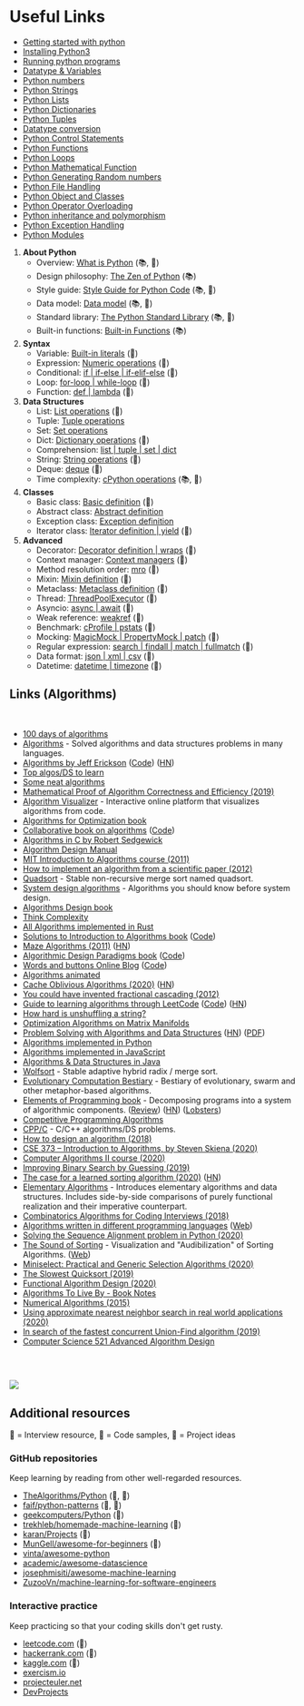 # Useful Links



* [Getting started with python](https://thepythonguru.com/getting-started-with-python/)
* [Installing Python3](https://thepythonguru.com/installing-python3/)
* [Running python programs](https://thepythonguru.com/running-python-programs/)
* [Datatype & Variables](https://thepythonguru.com/datatype-varibles/)
* [Python numbers](https://thepythonguru.com/python-numbers/)
* [Python Strings](https://thepythonguru.com/python-strings/)
* [Python Lists](https://thepythonguru.com/python-lists/)
* [Python Dictionaries](https://thepythonguru.com/python-dictionaries/)
* [Python Tuples](https://thepythonguru.com/python-tuples/)
* [Datatype conversion](https://thepythonguru.com/datatype-conversion/)
* [Python Control Statements](https://thepythonguru.com/python-control-statements/)
* [Python Functions](https://thepythonguru.com/python-functions/)
* [Python Loops](https://thepythonguru.com/python-loops/)
* [Python Mathematical Function](https://thepythonguru.com/python-mathematical-function/)
* [Python Generating Random numbers](https://thepythonguru.com/python-generating-random-numbers/)
* [Python File Handling](https://thepythonguru.com/python-file-handling/)
* [Python Object and Classes](https://thepythonguru.com/python-object-and-classes/)
* [Python Operator Overloading](https://thepythonguru.com/python-operator-overloading/)
* [Python inheritance and polymorphism](https://thepythonguru.com/python-inheritance-and-polymorphism/)
* [Python Exception Handling](https://thepythonguru.com/python-exception-handling/)
* [Python Modules](https://thepythonguru.com/python-modules/)

1. **About Python**
   * Overview: [What is Python](https://github.com/trekhleb/learn-python/blob/master/src/getting_started/what_is_python.md) \(📚, 🍰\)
   * Design philosophy: [The Zen of Python](https://www.python.org/dev/peps/pep-0020/) \(📚\)
   * Style guide: [Style Guide for Python Code](https://www.python.org/dev/peps/pep-0008/) \(📚, 🤯\)
   * Data model: [Data model](https://docs.python.org/3/reference/datamodel.html) \(📚, 🤯\)
   * Standard library: [The Python Standard Library](https://docs.python.org/3/library/) \(📚, 🤯\)
   * Built-in functions: [Built-in Functions](https://docs.python.org/3/library/functions.html) \(📚\)
2. **Syntax**
   * Variable: [Built-in literals](https://github.com/huangsam/ultimate-python/blob/master/ultimatepython/syntax/variable.py) \(🍰\)
   * Expression: [Numeric operations](https://github.com/huangsam/ultimate-python/blob/master/ultimatepython/syntax/expression.py) \(🍰\)
   * Conditional: [if \| if-else \| if-elif-else](https://github.com/huangsam/ultimate-python/blob/master/ultimatepython/syntax/conditional.py) \(🍰\)
   * Loop: [for-loop \| while-loop](https://github.com/huangsam/ultimate-python/blob/master/ultimatepython/syntax/loop.py) \(🍰\)
   * Function: [def \| lambda](https://github.com/huangsam/ultimate-python/blob/master/ultimatepython/syntax/function.py) \(🍰\)
3. **Data Structures**
   * List: [List operations](https://github.com/huangsam/ultimate-python/blob/master/ultimatepython/data_structures/list.py) \(🍰\)
   * Tuple: [Tuple operations](https://github.com/huangsam/ultimate-python/blob/master/ultimatepython/data_structures/tuple.py)
   * Set: [Set operations](https://github.com/huangsam/ultimate-python/blob/master/ultimatepython/data_structures/set.py)
   * Dict: [Dictionary operations](https://github.com/huangsam/ultimate-python/blob/master/ultimatepython/data_structures/dict.py) \(🍰\)
   * Comprehension: [list \| tuple \| set \| dict](https://github.com/huangsam/ultimate-python/blob/master/ultimatepython/data_structures/comprehension.py)
   * String: [String operations](https://github.com/huangsam/ultimate-python/blob/master/ultimatepython/data_structures/string.py) \(🍰\)
   * Deque: [deque](https://github.com/huangsam/ultimate-python/blob/master/ultimatepython/data_structures/deque.py) \(🤯\)
   * Time complexity: [cPython operations](https://wiki.python.org/moin/TimeComplexity) \(📚, 🤯\)
4. **Classes**
   * Basic class: [Basic definition](https://github.com/huangsam/ultimate-python/blob/master/ultimatepython/classes/basic_class.py) \(🍰\)
   * Abstract class: [Abstract definition](https://github.com/huangsam/ultimate-python/blob/master/ultimatepython/classes/abstract_class.py)
   * Exception class: [Exception definition](https://github.com/huangsam/ultimate-python/blob/master/ultimatepython/classes/exception_class.py)
   * Iterator class: [Iterator definition \| yield](https://github.com/huangsam/ultimate-python/blob/master/ultimatepython/classes/iterator_class.py) \(🤯\)
5. **Advanced**
   * Decorator: [Decorator definition \| wraps](https://github.com/huangsam/ultimate-python/blob/master/ultimatepython/advanced/decorator.py) \(🤯\)
   * Context manager: [Context managers](https://github.com/huangsam/ultimate-python/blob/master/ultimatepython/advanced/context_manager.py) \(🤯\)
   * Method resolution order: [mro](https://github.com/huangsam/ultimate-python/blob/master/ultimatepython/advanced/mro.py) \(🤯\)
   * Mixin: [Mixin definition](https://github.com/huangsam/ultimate-python/blob/master/ultimatepython/advanced/mixin.py) \(🤯\)
   * Metaclass: [Metaclass definition](https://github.com/huangsam/ultimate-python/blob/master/ultimatepython/advanced/meta_class.py) \(🤯\)
   * Thread: [ThreadPoolExecutor](https://github.com/huangsam/ultimate-python/blob/master/ultimatepython/advanced/thread.py) \(🤯\)
   * Asyncio: [async \| await](https://github.com/huangsam/ultimate-python/blob/master/ultimatepython/advanced/async.py) \(🤯\)
   * Weak reference: [weakref](https://github.com/huangsam/ultimate-python/blob/master/ultimatepython/advanced/weak_ref.py) \(🤯\)
   * Benchmark: [cProfile \| pstats](https://github.com/huangsam/ultimate-python/blob/master/ultimatepython/advanced/benchmark.py) \(🤯\)
   * Mocking: [MagicMock \| PropertyMock \| patch](https://github.com/huangsam/ultimate-python/blob/master/ultimatepython/advanced/mocking.py) \(🤯\)
   * Regular expression: [search \| findall \| match \| fullmatch](https://github.com/huangsam/ultimate-python/blob/master/ultimatepython/advanced/regex.py) \(🤯\)
   * Data format: [json \| xml \| csv](https://github.com/huangsam/ultimate-python/blob/master/ultimatepython/advanced/data_format.py) \(🤯\)
   * Datetime: [datetime \| timezone](https://github.com/huangsam/ultimate-python/blob/master/ultimatepython/advanced/date_time.py) \(🤯\)

## Links \(Algorithms\) <a id="links"></a>

‌

* ​[100 days of algorithms](https://github.com/coells/100days)​
* ​[Algorithms](https://github.com/marcosfede/algorithms) - Solved algorithms and data structures problems in many languages.
* ​[Algorithms by Jeff Erickson](http://jeffe.cs.illinois.edu/teaching/algorithms/) \([Code](https://github.com/jeffgerickson/algorithms)\) \([HN](https://news.ycombinator.com/item?id=26074289)\)
* ​[Top algos/DS to learn](https://www.reddit.com/r/compsci/comments/5uz9lb/top_algorithmsdata_structuresconcepts_every/ddy8azz/)​
* ​[Some neat algorithms](https://www.nayuki.io/category/programming)​
* ​[Mathematical Proof of Algorithm Correctness and Efficiency \(2019\)](https://stackabuse.com/mathematical-proof-of-algorithm-correctness-and-efficiency/)​
* ​[Algorithm Visualizer](https://github.com/algorithm-visualizer/algorithm-visualizer) - Interactive online platform that visualizes algorithms from code.
* ​[Algorithms for Optimization book](https://mitpress.mit.edu/books/algorithms-optimization)​
* ​[Collaborative book on algorithms](https://www.algorithm-archive.org/) \([Code](https://github.com/algorithm-archivists/algorithm-archive)\)
* ​[Algorithms in C by Robert Sedgewick](http://index-of.co.uk/Algorithms/Algorithms%20in%20C.pdf)​
* ​[Algorithm Design Manual](http://mimoza.marmara.edu.tr/~msakalli/cse706_12/SkienaTheAlgorithmDesignManual.pdf)​
* ​[MIT Introduction to Algorithms course \(2011\)](https://ocw.mit.edu/courses/electrical-engineering-and-computer-science/6-006-introduction-to-algorithms-fall-2011/)​
* ​[How to implement an algorithm from a scientific paper \(2012\)](http://codecapsule.com/2012/01/18/how-to-implement-a-paper/)​
* ​[Quadsort](https://github.com/scandum/quadsort) - Stable non-recursive merge sort named quadsort.
* ​[System design algorithms](https://github.com/resumejob/system-design-algorithms) - Algorithms you should know before system design.
* ​[Algorithms Design book](http://www.cs.sjtu.edu.cn/~jiangli/teaching/CS222/files/materials/Algorithm%20Design.pdf)​
* ​[Think Complexity](http://greenteapress.com/complexity/html/index.html)​
* ​[All Algorithms implemented in Rust](https://github.com/TheAlgorithms/Rust)​
* ​[Solutions to Introduction to Algorithms book](https://walkccc.github.io/CLRS/) \([Code](https://github.com/walkccc/CLRS)\)
* ​[Maze Algorithms \(2011\)](https://www.jamisbuck.org/mazes/) \([HN](https://news.ycombinator.com/item?id=23429368)\)
* ​[Algorithmic Design Paradigms book](https://page.skerritt.blog/algorithms/) \([Code](https://github.com/brandonskerritt/AlgorithmsBook)\)
* ​[Words and buttons Online Blog](https://wordsandbuttons.online/) \([Code](https://github.com/akalenuk/wordsandbuttons)\)
* ​[Algorithms animated](https://www.chrislaux.com/)​
* ​[Cache Oblivious Algorithms \(2020\)](https://jiahai-feng.github.io/posts/cache-oblivious-algorithms/) \([HN](https://news.ycombinator.com/item?id=23662434)\)
* ​[You could have invented fractional cascading \(2012\)](http://blog.ezyang.com/2012/03/you-could-have-invented-fractional-cascading/)​
* ​[Guide to learning algorithms through LeetCode](https://labuladong.gitbook.io/algo-en/) \([Code](https://github.com/labuladong/fucking-algorithm/tree/english)\) \([HN](https://news.ycombinator.com/item?id=24167297)\)
* ​[How hard is unshuffling a string?](https://cstheory.stackexchange.com/questions/34/how-hard-is-unshuffling-a-string)​
* ​[Optimization Algorithms on Matrix Manifolds](https://sites.uclouvain.be/absil/amsbook/)​
* ​[Problem Solving with Algorithms and Data Structures](https://runestone.academy/runestone/books/published/pythonds/index.html) \([HN](https://news.ycombinator.com/item?id=24287622)\) \([PDF](https://www.cs.auckland.ac.nz/compsci105s1c/resources/ProblemSolvingwithAlgorithmsandDataStructures.pdf)\)
* ​[Algorithms implemented in Python](https://github.com/TheAlgorithms/Python)​
* ​[Algorithms implemented in JavaScript](https://github.com/TheAlgorithms/Javascript)​
* ​[Algorithms & Data Structures in Java](https://github.com/williamfiset/Algorithms)​
* ​[Wolfsort](https://github.com/scandum/wolfsort) - Stable adaptive hybrid radix / merge sort.
* ​[Evolutionary Computation Bestiary](https://github.com/fcampelo/EC-Bestiary) - Bestiary of evolutionary, swarm and other metaphor-based algorithms.
* ​[Elements of Programming book](http://elementsofprogramming.com/) - Decomposing programs into a system of algorithmic components. \([Review](http://www.pathsensitive.com/2020/09/book-review-elements-of-programmnig.html)\) \([HN](https://news.ycombinator.com/item?id=24635947)\) \([Lobsters](https://lobste.rs/s/bqnhbo/book_review_elements_programmnig)\)
* ​[Competitive Programming Algorithms](https://cp-algorithms.com/)​
* ​[CPP/C](https://github.com/akshitagit/CPP) - C/C++ algorithms/DS problems.
* ​[How to design an algorithm \(2018\)](https://www.adamconrad.dev/blog/how-to-design-an-algorithm/)​
* ​[CSE 373 – Introduction to Algorithms, by Steven Skiena \(2020\)](https://www.youtube.com/playlist?list=PLOtl7M3yp-DX6ic0HGT0PUX_wiNmkWkXx)​
* ​[Computer Algorithms II course \(2020\)](http://homepages.math.uic.edu/~lreyzin/f20_mcs501/)​
* ​[Improving Binary Search by Guessing \(2019\)](https://notebook.drmaciver.com/posts/2019-04-30-13:03.html)​
* ​[The case for a learned sorting algorithm \(2020\)](https://blog.acolyer.org/2020/10/19/the-case-for-a-learned-sorting-algorithm/) \([HN](https://news.ycombinator.com/item?id=24823611)\)
* ​[Elementary Algorithms](https://github.com/liuxinyu95/AlgoXY) - Introduces elementary algorithms and data structures. Includes side-by-side comparisons of purely functional realization and their imperative counterpart.
* ​[Combinatorics Algorithms for Coding Interviews \(2018\)](https://sahandsaba.com/combinatorial-generation-for-coding-interviews-in-python.html)​
* ​[Algorithms written in different programming languages](https://github.com/ZoranPandovski/al-go-rithms) \([Web](https://zoranpandovski.github.io/al-go-rithms/)\)
* ​[Solving the Sequence Alignment problem in Python \(2020\)](https://johnlekberg.com/blog/2020-10-25-seq-align.html)​
* ​[The Sound of Sorting](https://github.com/bingmann/sound-of-sorting) - Visualization and "Audibilization" of Sorting Algorithms. \([Web](https://panthema.net/2013/sound-of-sorting/)\)
* ​[Miniselect: Practical and Generic Selection Algorithms \(2020\)](https://danlark.org/2020/11/11/miniselect-practical-and-generic-selection-algorithms/)​
* ​[The Slowest Quicksort \(2019\)](https://chasewilson.dev/blog/slowest-quicksort/)​
* ​[Functional Algorithm Design \(2020\)](https://blog.sigplan.org/2020/11/17/functional-algorithm-design-part-0/)​
* ​[Algorithms To Live By - Book Notes](https://milofultz.com/2020/12/27/atlb-notes)​
* ​[Numerical Algorithms \(2015\)](http://people.csail.mit.edu/jsolomon/share/book/numerical_book.pdf)​
* ​[Using approximate nearest neighbor search in real world applications \(2020\)](https://blog.vespa.ai/using-approximate-nearest-neighbor-search-in-real-world-applications/)​
* ​[In search of the fastest concurrent Union-Find algorithm \(2019\)](https://arxiv.org/pdf/1911.06347.pdf)​
* ​[Computer Science 521 Advanced Algorithm Design](https://www.cs.princeton.edu/courses/archive/fall13/cos521/)​

‌

##  <a id="images"></a>

![](http://i0.wp.com/www.jessicayung.com/wp-content/uploads/2016/08/screenshot-5.png?fit=1618%2C1130)

## 

## 

## Additional resources

👔 = Interview resource, 🧪 = Code samples, 🧠 = Project ideas

### GitHub repositories

Keep learning by reading from other well-regarded resources.

* [TheAlgorithms/Python](https://github.com/TheAlgorithms/Python) \(👔, 🧪\)
* [faif/python-patterns](https://github.com/faif/python-patterns) \(👔, 🧪\)
* [geekcomputers/Python](https://github.com/geekcomputers/Python) \(🧪\)
* [trekhleb/homemade-machine-learning](https://github.com/trekhleb/homemade-machine-learning) \(🧪\)
* [karan/Projects](https://github.com/karan/Projects) \(🧠\)
* [MunGell/awesome-for-beginners](https://github.com/MunGell/awesome-for-beginners) \(🧠\)
* [vinta/awesome-python](https://github.com/vinta/awesome-python)
* [academic/awesome-datascience](https://github.com/academic/awesome-datascience)
* [josephmisiti/awesome-machine-learning](https://github.com/josephmisiti/awesome-machine-learning)
* [ZuzooVn/machine-learning-for-software-engineers](https://github.com/ZuzooVn/machine-learning-for-software-engineers)

### Interactive practice

Keep practicing so that your coding skills don't get rusty.

* [leetcode.com](https://leetcode.com/) \(👔\)
* [hackerrank.com](https://www.hackerrank.com/) \(👔\)
* [kaggle.com](https://www.kaggle.com/) \(🧠\)
* [exercism.io](https://exercism.io/)
* [projecteuler.net](https://projecteuler.net/)
* [DevProjects](https://www.codementor.io/projects/python)

